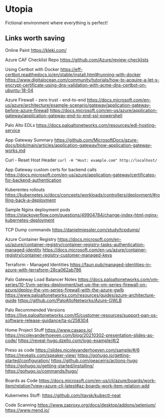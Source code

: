 # Utopia

Fictional environment where everything is perfect!

## Links worth saving

Online Paint
<https://kleki.com/>

Azure CAF Checklist Repo
<https://github.com/Azure/review-checklists>

Using Certbot with Docker
<https://eff-certbot.readthedocs.io/en/stable/install.html#running-with-docker>
<https://www.digitalocean.com/community/tutorials/how-to-acquire-a-let-s-encrypt-certificate-using-dns-validation-with-acme-dns-certbot-on-ubuntu-18-04>

Azure Firewall - zero trust - end-to-end
<https://docs.microsoft.com/en-us/azure/architecture/example-scenario/gateway/application-gateway-before-azure-firewall>
<https://docs.microsoft.com/en-us/azure/application-gateway/application-gateway-end-to-end-ssl-powershell>

Palo Alto EDLs
<https://docs.paloaltonetworks.com/resources/edl-hosting-service>

App Gateway Summary
<https://github.com/MicrosoftDocs/azure-docs/blob/main/articles/application-gateway/how-application-gateway-works.md>

Curl - Reset Host Header
`curl -H "Host: example.com" http://localhost/`

App Gateway custom certs for backend calls
<https://docs.microsoft.com/en-us/azure/application-gateway/certificates-for-backend-authentication>

Kuberentes rollouts
<https://kubernetes.io/docs/concepts/workloads/controllers/deployment/#rolling-back-a-deployment>

Sample Nginx deployment pods
<https://stackoverflow.com/questions/49904784/change-index-html-nginx-kubernetes-deployment>

TCP Dump commands
<https://danielmiessler.com/study/tcpdump/>

Azure Container Registry
<https://docs.microsoft.com/en-us/azure/container-registry/container-registry-tasks-authentication-managed-identity>
<https://docs.microsoft.com/en-us/azure/container-registry/container-registry-customer-managed-keys>

Terraform - Managed Identities
<https://faun.pub/managed-identities-in-azure-with-terraform-28ca062ab786>

Palo Gateway Load Balancer Notes
<https://docs.paloaltonetworks.com/vm-series/10-1/vm-series-deployment/set-up-the-vm-series-firewall-on-azure/deploy-the-vm-series-firewall-with-the-azure-gwlb>
<https://www.paloaltonetworks.com/resources/guides/azure-architecture-guide>
<https://github.com/PaloAltoNetworks/Azure-GWLB>

Palo Recommended Versions
<https://live.paloaltonetworks.com/t5/customer-resources/support-pan-os-software-release-guidance/ta-p/258304>

Home Project Stuff
<https://www.casaos.io/>
<https://nicolevanderhoeven.com/blog/20210302-presentation-slides-as-code/>
<https://reveal-hugo.dzello.com/logo-example/#/2>

Preso as code
<https://slides.nicolevanderhoeven.com/sample/#/6>
<https://revealjs.com/speaker-view/>
<https://gohugo.io/getting-started/configuration/>
<https://github.com/peaceiris/actions-hugo>
<https://gohugo.io/getting-started/installing/>
<https://gohugo.io/commands/hugo/>

Boards as Code
<https://docs.microsoft.com/en-us/cli/azure/boards/work-item/relation?view=azure-cli-latest#az-boards-work-item-relation-add>

Kubernetes Stuff:
<https://github.com/itaysk/kubectl-neat>

Code Scanning
<https://www.zaproxy.org/docs/desktop/addons/selenium/>
<https://www.mend.io/>